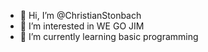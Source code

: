 - 👋 Hi, I’m @ChristianStonbach
- 👀 I’m interested in WE GO JIM
- 🌱 I’m currently learning basic programming

<!---
ChristianStonbach/ChristianStonbach is a ✨ special ✨ repository because its `README.md` (this file) appears on your GitHub profile.
You can click the Preview link to take a look at your changes.
--->

